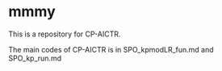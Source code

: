 # mmmy
This is a repository for CP-AICTR.

The main codes of CP-AICTR is in SPO_kpmodLR_fun.md and SPO_kp_run.md
